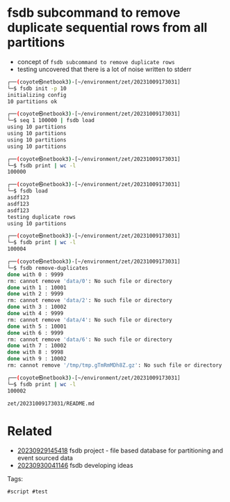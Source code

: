 # fsdb subcommand to remove duplicate sequential rows from all partitions

- concept of `fsdb subcommand to remove duplicate rows`
- testing uncovered that there is a lot of noise written to stderr

```bash
┌──(coyote㉿netbook3)-[~/environment/zet/20231009173031]
└─$ fsdb init -p 10
initializing config
10 partitions ok

┌──(coyote㉿netbook3)-[~/environment/zet/20231009173031]
└─$ seq 1 100000 | fsdb load
using 10 partitions
using 10 partitions
using 10 partitions
using 10 partitions

┌──(coyote㉿netbook3)-[~/environment/zet/20231009173031]
└─$ fsdb print | wc -l
100000

┌──(coyote㉿netbook3)-[~/environment/zet/20231009173031]
└─$ fsdb load
asdf123
asdf123
asdf123
testing duplicate rows
using 10 partitions

┌──(coyote㉿netbook3)-[~/environment/zet/20231009173031]
└─$ fsdb print | wc -l
100004

┌──(coyote㉿netbook3)-[~/environment/zet/20231009173031]
└─$ fsdb remove-duplicates
done with 0 : 9999
rm: cannot remove 'data/0': No such file or directory
done with 1 : 10001
done with 2 : 9999
rm: cannot remove 'data/2': No such file or directory
done with 3 : 10002
done with 4 : 9999
rm: cannot remove 'data/4': No such file or directory
done with 5 : 10001
done with 6 : 9999
rm: cannot remove 'data/6': No such file or directory
done with 7 : 10002
done with 8 : 9998
done with 9 : 10002
rm: cannot remove '/tmp/tmp.gTmRmMDh8Z.gz': No such file or directory

┌──(coyote㉿netbook3)-[~/environment/zet/20231009173031]
└─$ fsdb print | wc -l
100002
```

` zet/20231009173031/README.md `

# Related

- [20230929145418](/zet/20230929145418/README.md) fsdb project - file based database for partitioning and event sourced data
- [20230930041146](/zet/20230930041146/README.md) fsdb developing ideas

Tags:

    #script #test
